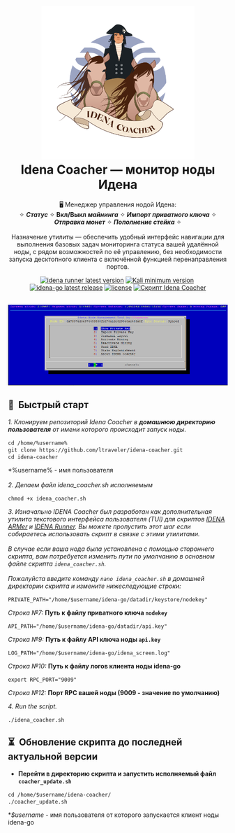 <h1 align="center">
  <img width="350px" alt="Idena Coacher — монитор ноды Идена" Title="IDENA Coacher Monitor Tool" src="https://raw.githubusercontent.com/ltraveler/ltraveler/main/images/idena_coacher.png"><br/>
  Idena Coacher — монитор ноды Идена
</h1>
<p align="center">🖥️ Менеджер управления нодой Идена:<br>✧ <b><i>Статус</i></b> ✧ <b>Вкл/Выкл <i>майнинга</i></b> ✧ <b><i>Импорт приватного ключа</i></b> ✧ <b><i>Отправка монет</i></b> ✧ <b><i>Пополнение стейка</i></b> ✧<br><br>Назначение утилиты — обеспечить удобный интерфейс навигации для выполнения базовых задач мониторинга статуса вашей удалённой ноды, с рядом возможностей по её управлению, без необходимости запуска десктопного клиента с включённой функцией перенаправления портов. </p>

<p align="center"><a href="https://github.com/ltraveler/idena-coacher/releases/latest" target="_blank"><img src="https://img.shields.io/github/v/release/ltraveler/idena-coacher?style=for-the-badge&logo=none" alt="idena runner latest version" /></a>&nbsp;<a href="https://wiki.ubuntu.com/FocalFossa/ReleaseNotes" target="_blank"><img src="https://img.shields.io/badge/Kali-20.04(LTS)+-00ADD8?style=for-the-badge&logo=none" alt="Kali minimum version" /></a>&nbsp;<a href="https://github.com/ltraveler/idena-runner/blob/main/CHANGELOG.md" target="_blank"><img src="https://img.shields.io/badge/Build-Stable-success?style=for-the-badge&logo=none" alt="idena-go latest release" /></a>&nbsp;<a href="https://www.gnu.org/licenses/quick-guide-gplv3.html" target="_blank"><img src="https://img.shields.io/badge/license-GPL3.0-red?style=for-the-badge&logo=none" alt="license" /></a>&nbsp;<a href="https://github.com/ltraveler/idena-coacher/blob/main/README.md" target="_blank"><img src="https://img.shields.io/badge/readme-ENGLISH-orange?style=for-the-badge&logo=none" alt="Скрипт Idena Coacher" /></a></p>

<p align="center"><br>
  <img alt="Идена Кучер: монитор ноды" Title="Идена Кучер - основной интерфейс" src="https://raw.githubusercontent.com/ltraveler/ltraveler/main/images/IDENA_Coacher_Monitor_Tool_UI.jpg">
</p>

## 🚀&nbsp; Быстрый старт
*1. Клонируем репозиторий Idena Coacher в **домашнюю директорию пользователя** от имени которого происходит запуск ноды.*
```
cd /home/%username%
git clone https://github.com/ltraveler/idena-coacher.git
cd idena-coacher
```
*%username% - имя пользователя<br><br>
*2. Делаем файл idena_coacher.sh исполняемым*
```
chmod +x idena_coacher.sh
```
*3. Изначально IDENA Coacher был разработан как дополнительная утилита текстового интерфейса пользователя (TUI) для скриптов  [IDENA ARMer](https://github.com/ltraveler/idena-armer) и [IDENA Runner](https://github.com/ltraveler/idena-runner). Вы можете пропустить этот шаг если собираетесь использовать скрипт в связке с этими утилитами.<br><br>
В случае если ваша нода была установлена с помощью стороннего скрипта, вам потребуется изменить пути по умолчанию в основном файле скрипта `idena_coacher.sh`.<br><br>
Пожалуйста введите команду `nano idena_coacher.sh` в домашней директории скрипта и измените нижеследующие строки:*
```
PRIVATE_PATH="/home/$username/idena-go/datadir/keystore/nodekey"
```
*Строка №7:* **Путь к файлу приватного ключа `nodekey`**
```
API_PATH="/home/$username/idena-go/datadir/api.key"
```
*Строка №9:* **Путь к файлу API ключа ноды `api.key`**
```
LOG_PATH="/home/$username/idena-go/idena_screen.log"
```
*Строка №10:* **Путь к файлу логов клиента ноды idena-go**
```
export RPC_PORT="9009"
```
*Строка №12:* **Порт RPC вашей ноды (9009 - значение по умолчанию)**

*4. Run the script.*
```
./idena_coacher.sh
```

## ⏳&nbsp; Обновление скрипта до последней актуальной версии

* **Перейти в директорию скрипта и запустить исполняемый файл `coacher_update.sh`**
```
cd /home/$username/idena-coacher/
./coacher_update.sh
```
**$username* - имя пользователя от которого запускается клиент ноды idena-go
